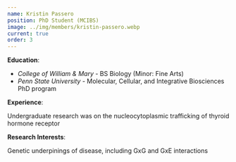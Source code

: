 ```yaml
---
name: Kristin Passero
position: PhD Student (MCIBS)
image: ../img/members/kristin-passero.webp
current: true
order: 3
---
```


**Education**: 

  * *College of William & Mary* - BS Biology (Minor: Fine Arts)
  * *Penn State University* - Molecular, Cellular, and Integrative Biosciences PhD program

**Experience**:

Undergraduate research was on the nucleocytoplasmic trafficking of thyroid hormone receptor

**Research Interests**:

Genetic underpinings of disease, including GxG and GxE interactions
